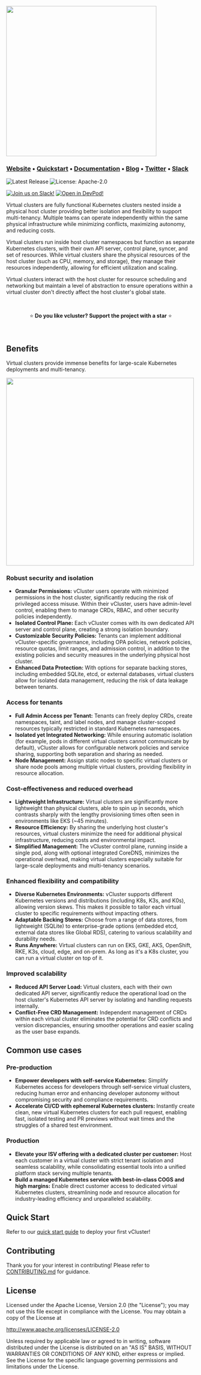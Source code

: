 <br>
<a href="https://www.vcluster.com/docs/vcluster/introduction/what-are-virtual-clusters"><img src="https://cdn.prod.website-files.com/60d28872831dd0f87a178997/661ca132697136342511fa22_vCluster%20Logo.svg" width="400"></a>

### **[Website](https://www.vcluster.com)** • **[Quickstart](https://www.vcluster.com/docs/get-started/)** • **[Documentation](https://www.vcluster.com/docs/what-are-virtual-clusters)** • **[Blog](https://loft.sh/blog)** • **[Twitter](https://twitter.com/loft_sh)** • **[Slack](https://slack.loft.sh/)**

![Latest Release](https://img.shields.io/github/v/release/loft-sh/vcluster?style=for-the-badge&label=Latest%20Release&color=%23007ec6)
![License: Apache-2.0](https://img.shields.io/github/license/loft-sh/vcluster?style=for-the-badge&color=%23007ec6)

[![Join us on Slack!](docs/static/media/slack.svg)](https://slack.loft.sh/) [![Open in DevPod!](https://devpod.sh/assets/open-in-devpod.svg)](https://devpod.sh/open#https://github.com/loft-sh/vcluster)

Virtual clusters are fully functional Kubernetes clusters nested inside a physical host cluster providing better isolation and flexibility to support multi-tenancy. Multiple teams can operate independently within the same physical infrastructure while minimizing conflicts, maximizing autonomy, and reducing costs.

Virtual clusters run inside host cluster namespaces but function as separate Kubernetes clusters, with their own API server, control plane, syncer, and set of resources. While virtual clusters share the physical resources of the host cluster (such as CPU, memory, and storage), they manage their resources independently, allowing for efficient utilization and scaling.

Virtual clusters interact with the host cluster for resource scheduling and networking but maintain a level of abstraction to ensure operations within a virtual cluster don't directly affect the host cluster's global state.

<br>

<p align="center">
⭐️ <strong>Do you like vcluster? Support the project with a star</strong> ⭐️
</p>

<br>

## Benefits

Virtual clusters provide immense benefits for large-scale Kubernetes deployments and multi-tenancy.

<img src="docs/static/media//diagrams/vcluster-comparison.png" width="500">

### Robust security and isolation

- **Granular Permissions:** vCluster users operate with minimized permissions in the host cluster, significantly reducing the risk of privileged access misuse. Within their vCluster, users have admin-level control, enabling them to manage CRDs, RBAC, and other security policies independently.
- **Isolated Control Plane:** Each vCluster comes with its own dedicated API server and control plane, creating a strong isolation boundary.
- **Customizable Security Policies:** Tenants can implement additional vCluster-specific governance, including OPA policies, network policies, resource quotas, limit ranges, and admission control, in addition to the existing policies and security measures in the underlying physical host cluster.
- **Enhanced Data Protection:** With options for separate backing stores, including embedded SQLite, etcd, or external databases, virtual clusters allow for isolated data management, reducing the risk of data leakage between tenants.

### Access for tenants

- **Full Admin Access per Tenant:** Tenants can freely deploy CRDs, create namespaces, taint, and label nodes, and manage cluster-scoped resources typically restricted in standard Kubernetes namespaces.
- **Isolated yet Integrated Networking:** While ensuring automatic isolation (for example, pods in different virtual clusters cannot communicate by default), vCluster allows for configurable network policies and service sharing, supporting both separation and sharing as needed.
- **Node Management:** Assign static nodes to specific virtual clusters or share node pools among multiple virtual clusters, providing flexibility in resource allocation.

### Cost-effectiveness and reduced overhead

- **Lightweight Infrastructure:** Virtual clusters are significantly more lightweight than physical clusters, able to spin up in seconds, which contrasts sharply with the lengthy provisioning times often seen in environments like EKS (~45 minutes).
- **Resource Efficiency:** By sharing the underlying host cluster's resources, virtual clusters minimize the need for additional physical infrastructure, reducing costs and environmental impact.
- **Simplified Management:** The vCluster control plane, running inside a single pod, along with optional integrated CoreDNS, minimizes the operational overhead, making virtual clusters especially suitable for large-scale deployments and multi-tenancy scenarios.

### Enhanced flexibility and compatibility

- **Diverse Kubernetes Environments:** vCluster supports different Kubernetes versions and distributions (including K8s, K3s, and K0s), allowing version skews. This makes it possible to tailor each virtual cluster to specific requirements without impacting others.
- **Adaptable Backing Stores:** Choose from a range of data stores, from lightweight (SQLite) to enterprise-grade options (embedded etcd, external data stores like Global RDS), catering to various scalability and durability needs.
- **Runs Anywhere:** Virtual clusters can run on EKS, GKE, AKS, OpenShift, RKE, K3s, cloud, edge, and on-prem. As long as it's a K8s cluster, you can run a virtual cluster on top of it.

### Improved scalability

- **Reduced API Server Load:** Virtual clusters, each with their own dedicated API server, significantly reduce the operational load on the host cluster's Kubernetes API server by isolating and handling requests internally.
- **Conflict-Free CRD Management:** Independent management of CRDs within each virtual cluster eliminates the potential for CRD conflicts and version discrepancies, ensuring smoother operations and easier scaling as the user base expands.

## Common use cases

### Pre-production

- **Empower developers with self-service Kubernetes:** Simplify Kubernetes access for developers through self-service virtual clusters, reducing human error and enhancing developer autonomy without compromising security and compliance requirements.
- **Accelerate CI/CD with ephemeral Kubernetes clusters:** Instantly create clean, new virtual Kubernetes clusters for each pull request, enabling fast, isolated testing and PR previews without wait times and the struggles of a shared test environment.

### Production

- **Elevate your ISV offering with a dedicated cluster per customer:** Host each customer in a virtual cluster with strict tenant isolation and seamless scalability, while consolidating essential tools into a unified platform stack serving multiple tenants.
- **Build a managed Kubernetes service with best-in-class COGS and high margins:** Enable direct customer access to dedicated virtual Kubernetes clusters, streamlining node and resource allocation for industry-leading efficiency and unparalleled scalability.

## Quick Start

Refer to our [quick start guide](https://www.vcluster.com/docs/vcluster/) to deploy your first vCluster!

## Contributing

Thank you for your interest in contributing! Please refer to
[CONTRIBUTING.md](https://github.com/loft-sh/vcluster/blob/main/CONTRIBUTING.md) for guidance.

## License

Licensed under the Apache License, Version 2.0 (the "License"); you may not use this file except in compliance with the License. You may obtain a copy of the License at

<http://www.apache.org/licenses/LICENSE-2.0>

Unless required by applicable law or agreed to in writing, software distributed under the License is distributed on an "AS IS" BASIS, WITHOUT WARRANTIES OR CONDITIONS OF ANY KIND, either express or implied. See the License for the specific language governing permissions and limitations under the License.
